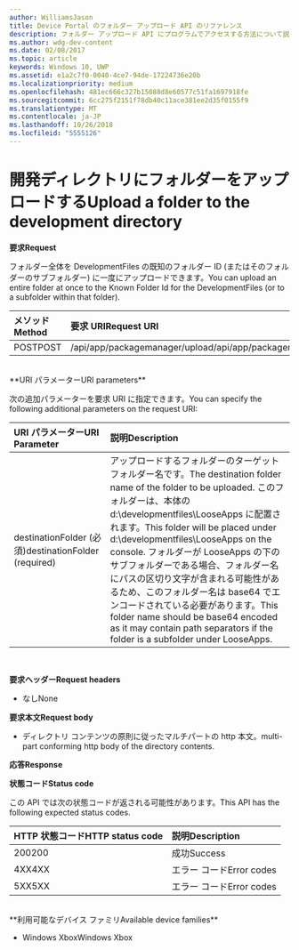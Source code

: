 ```yaml
---
author: WilliamsJason
title: Device Portal のフォルダー アップロード API のリファレンス
description: フォルダー アップロード API にプログラムでアクセスする方法について説明します。
ms.author: wdg-dev-content
ms.date: 02/08/2017
ms.topic: article
keywords: Windows 10, UWP
ms.assetid: e1a2c7f0-0040-4ce7-94de-17224736e20b
ms.localizationpriority: medium
ms.openlocfilehash: 481ec666c327b15088d8e60577c51fa1697918fe
ms.sourcegitcommit: 6cc275f2151f78db40c11ace381ee2d35f0155f9
ms.translationtype: MT
ms.contentlocale: ja-JP
ms.lasthandoff: 10/26/2018
ms.locfileid: "5555126"
---
```

# <a name="upload-a-folder-to-the-development-directory"></a><span data-ttu-id="7b2d2-104">開発ディレクトリにフォルダーをアップロードする</span><span class="sxs-lookup"><span data-stu-id="7b2d2-104">Upload a folder to the development directory</span></span>

**<span data-ttu-id="7b2d2-105">要求</span><span class="sxs-lookup"><span data-stu-id="7b2d2-105">Request</span></span>**

<span data-ttu-id="7b2d2-106">フォルダー全体を DevelopmentFiles の既知のフォルダー ID (またはそのフォルダーのサブフォルダー) に一度にアップロードできます。</span><span class="sxs-lookup"><span data-stu-id="7b2d2-106">You can upload an entire folder at once to the Known Folder Id for the DevelopmentFiles (or to a subfolder within that folder).</span></span>

<span data-ttu-id="7b2d2-107">メソッド</span><span class="sxs-lookup"><span data-stu-id="7b2d2-107">Method</span></span>      | <span data-ttu-id="7b2d2-108">要求 URI</span><span class="sxs-lookup"><span data-stu-id="7b2d2-108">Request URI</span></span>
:------     | :------
<span data-ttu-id="7b2d2-109">POST</span><span class="sxs-lookup"><span data-stu-id="7b2d2-109">POST</span></span> | <span data-ttu-id="7b2d2-110">/api/app/packagemanager/upload</span><span class="sxs-lookup"><span data-stu-id="7b2d2-110">/api/app/packagemanager/upload</span></span> 
<br />
**<span data-ttu-id="7b2d2-111">URI パラメーター</span><span class="sxs-lookup"><span data-stu-id="7b2d2-111">URI parameters</span></span>**

<span data-ttu-id="7b2d2-112">次の追加パラメーターを要求 URI に指定できます。</span><span class="sxs-lookup"><span data-stu-id="7b2d2-112">You can specify the following additional parameters on the request URI:</span></span>

<span data-ttu-id="7b2d2-113">URI パラメーター</span><span class="sxs-lookup"><span data-stu-id="7b2d2-113">URI Parameter</span></span>      | <span data-ttu-id="7b2d2-114">説明</span><span class="sxs-lookup"><span data-stu-id="7b2d2-114">Description</span></span>
:------     | :-----
<span data-ttu-id="7b2d2-115">destinationFolder (必須)</span><span class="sxs-lookup"><span data-stu-id="7b2d2-115">destinationFolder  (required)</span></span> | <span data-ttu-id="7b2d2-116">アップロードするフォルダーのターゲット フォルダー名です。</span><span class="sxs-lookup"><span data-stu-id="7b2d2-116">The destination folder name of the folder to be uploaded.</span></span> <span data-ttu-id="7b2d2-117">このフォルダーは、本体の d:\developmentfiles\LooseApps に配置されます。</span><span class="sxs-lookup"><span data-stu-id="7b2d2-117">This folder will be placed under d:\developmentfiles\LooseApps on the console.</span></span> <span data-ttu-id="7b2d2-118">フォルダーが LooseApps の下のサブフォルダーである場合、フォルダー名にパスの区切り文字が含まれる可能性があるため、このフォルダー名は base64 でエンコードされている必要があります。</span><span class="sxs-lookup"><span data-stu-id="7b2d2-118">This folder name should be base64 encoded as it may contain path separators if the folder is a subfolder under LooseApps.</span></span>
<br />

**<span data-ttu-id="7b2d2-119">要求ヘッダー</span><span class="sxs-lookup"><span data-stu-id="7b2d2-119">Request headers</span></span>**

- <span data-ttu-id="7b2d2-120">なし</span><span class="sxs-lookup"><span data-stu-id="7b2d2-120">None</span></span>

**<span data-ttu-id="7b2d2-121">要求本文</span><span class="sxs-lookup"><span data-stu-id="7b2d2-121">Request body</span></span>**

- <span data-ttu-id="7b2d2-122">ディレクトリ コンテンツの原則に従ったマルチパートの http 本文。</span><span class="sxs-lookup"><span data-stu-id="7b2d2-122">multi-part conforming http body of the directory contents.</span></span>

**<span data-ttu-id="7b2d2-123">応答</span><span class="sxs-lookup"><span data-stu-id="7b2d2-123">Response</span></span>**

**<span data-ttu-id="7b2d2-124">状態コード</span><span class="sxs-lookup"><span data-stu-id="7b2d2-124">Status code</span></span>**

<span data-ttu-id="7b2d2-125">この API では次の状態コードが返される可能性があります。</span><span class="sxs-lookup"><span data-stu-id="7b2d2-125">This API has the following expected status codes.</span></span>

<span data-ttu-id="7b2d2-126">HTTP 状態コード</span><span class="sxs-lookup"><span data-stu-id="7b2d2-126">HTTP status code</span></span>      | <span data-ttu-id="7b2d2-127">説明</span><span class="sxs-lookup"><span data-stu-id="7b2d2-127">Description</span></span>
:------     | :-----
<span data-ttu-id="7b2d2-128">200</span><span class="sxs-lookup"><span data-stu-id="7b2d2-128">200</span></span> | <span data-ttu-id="7b2d2-129">成功</span><span class="sxs-lookup"><span data-stu-id="7b2d2-129">Success</span></span>
<span data-ttu-id="7b2d2-130">4XX</span><span class="sxs-lookup"><span data-stu-id="7b2d2-130">4XX</span></span> | <span data-ttu-id="7b2d2-131">エラー コード</span><span class="sxs-lookup"><span data-stu-id="7b2d2-131">Error codes</span></span>
<span data-ttu-id="7b2d2-132">5XX</span><span class="sxs-lookup"><span data-stu-id="7b2d2-132">5XX</span></span> | <span data-ttu-id="7b2d2-133">エラー コード</span><span class="sxs-lookup"><span data-stu-id="7b2d2-133">Error codes</span></span>
<br />
**<span data-ttu-id="7b2d2-134">利用可能なデバイス ファミリ</span><span class="sxs-lookup"><span data-stu-id="7b2d2-134">Available device families</span></span>**

* <span data-ttu-id="7b2d2-135">Windows Xbox</span><span class="sxs-lookup"><span data-stu-id="7b2d2-135">Windows Xbox</span></span>

